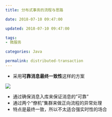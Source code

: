 ```yaml
---
title: 分布式事务的流程与思路

date: 2018-07-10 09:47:00

updated: 2018-07-10 09:47:00

tags:
- 微服务

categories: Java

permalink: distributed-transaction
---
```




- 采用**可靠消息最终一致性**这样的方案

![](/images/distributed-transaction-01.jpg)



- 通过确保消息入库来保证消息的”可靠”
- 通过两个“僚机”集群来做正向流程的异常处理
- 特点是最终一致，所以不太适合强实时性的场合